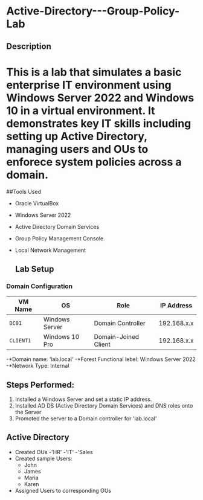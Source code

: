 # Active-Directory---Group-Policy-Lab

## Description

# This is a lab that simulates a basic enterprise IT environment using Windows Server 2022 and Windows 10 in a virtual environment. It demonstrates key IT skills including setting up Active Directory, managing users and OUs to enforece system policies across a domain.

##Tools Used
- Oracle VirtualBox
- Windows Server 2022
- Active Directory Domain Services
- Group Policy Management Console
- Local Network Management

  ## Lab Setup

### Domain Configuration
| VM Name | OS               | Role                 | IP Address    |
|---------|------------------|----------------------|---------------|
| `DC01`  | Windows Server    | Domain Controller    | 192.168.x.x  |
| `CLIENT1` | Windows 10 Pro | Domain-Joined Client | 192.168.x.x  |

-*Domain name: 'lab.local'
-*Forest Functional lebel: Windows Server 2022
-*Network Type: Internal

## Steps Performed:
1. Installed a Windows Server and set a static IP address.
2. Installed AD DS (Active Directory Domain Services) and DNS roles onto the Server
3. Promoted the server to a Domain controller for 'lab.local'

## Active Directory
- Created OUs
  -'HR'
  -'IT'
  -'Sales
- Created sample Users:
  - John
  - James
  - Maria
  - Karen
-  Assigned Users to corresponding OUs
